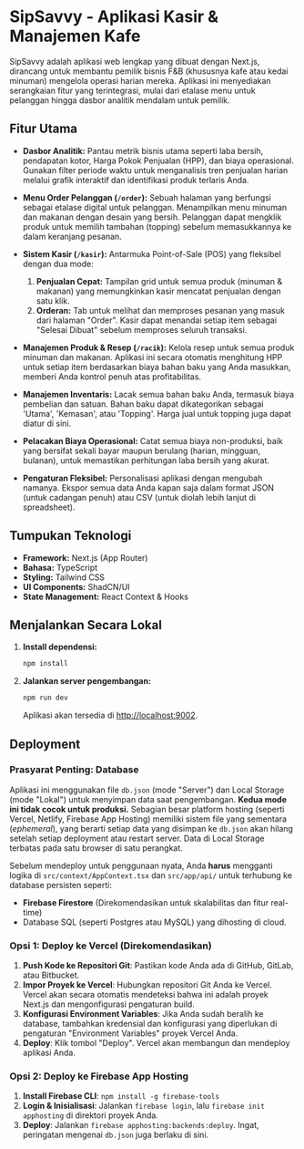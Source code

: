 
# SipSavvy - Aplikasi Kasir & Manajemen Kafe

SipSavvy adalah aplikasi web lengkap yang dibuat dengan Next.js, dirancang untuk membantu pemilik bisnis F&B (khususnya kafe atau kedai minuman) mengelola operasi harian mereka. Aplikasi ini menyediakan serangkaian fitur yang terintegrasi, mulai dari etalase menu untuk pelanggan hingga dasbor analitik mendalam untuk pemilik.

## Fitur Utama

- **Dasbor Analitik:** Pantau metrik bisnis utama seperti laba bersih, pendapatan kotor, Harga Pokok Penjualan (HPP), dan biaya operasional. Gunakan filter periode waktu untuk menganalisis tren penjualan harian melalui grafik interaktif dan identifikasi produk terlaris Anda.

- **Menu Order Pelanggan (`/order`):** Sebuah halaman yang berfungsi sebagai etalase digital untuk pelanggan. Menampilkan menu minuman dan makanan dengan desain yang bersih. Pelanggan dapat mengklik produk untuk memilih tambahan (topping) sebelum memasukkannya ke dalam keranjang pesanan.

- **Sistem Kasir (`/kasir`):** Antarmuka Point-of-Sale (POS) yang fleksibel dengan dua mode:
    1.  **Penjualan Cepat:** Tampilan grid untuk semua produk (minuman & makanan) yang memungkinkan kasir mencatat penjualan dengan satu klik.
    2.  **Orderan:** Tab untuk melihat dan memproses pesanan yang masuk dari halaman "Order". Kasir dapat menandai setiap item sebagai "Selesai Dibuat" sebelum memproses seluruh transaksi.

- **Manajemen Produk & Resep (`/racik`):** Kelola resep untuk semua produk minuman dan makanan. Aplikasi ini secara otomatis menghitung HPP untuk setiap item berdasarkan biaya bahan baku yang Anda masukkan, memberi Anda kontrol penuh atas profitabilitas.

- **Manajemen Inventaris:** Lacak semua bahan baku Anda, termasuk biaya pembelian dan satuan. Bahan baku dapat dikategorikan sebagai 'Utama', 'Kemasan', atau 'Topping'. Harga jual untuk topping juga dapat diatur di sini.

- **Pelacakan Biaya Operasional:** Catat semua biaya non-produksi, baik yang bersifat sekali bayar maupun berulang (harian, mingguan, bulanan), untuk memastikan perhitungan laba bersih yang akurat.

- **Pengaturan Fleksibel:** Personalisasi aplikasi dengan mengubah namanya. Ekspor semua data Anda kapan saja dalam format JSON (untuk cadangan penuh) atau CSV (untuk diolah lebih lanjut di spreadsheet).

## Tumpukan Teknologi

- **Framework:** Next.js (App Router)
- **Bahasa:** TypeScript
- **Styling:** Tailwind CSS
- **UI Components:** ShadCN/UI
- **State Management:** React Context & Hooks

## Menjalankan Secara Lokal

1.  **Install dependensi:**
    ```bash
    npm install
    ```
2.  **Jalankan server pengembangan:**
    ```bash
    npm run dev
    ```
    Aplikasi akan tersedia di [http://localhost:9002](http://localhost:9002).

## Deployment

### Prasyarat Penting: Database

Aplikasi ini menggunakan file `db.json` (mode "Server") dan Local Storage (mode "Lokal") untuk menyimpan data saat pengembangan. **Kedua mode ini tidak cocok untuk produksi.** Sebagian besar platform hosting (seperti Vercel, Netlify, Firebase App Hosting) memiliki sistem file yang sementara (*ephemeral*), yang berarti setiap data yang disimpan ke `db.json` akan hilang setelah setiap deployment atau restart server. Data di Local Storage terbatas pada satu browser di satu perangkat.

Sebelum mendeploy untuk penggunaan nyata, Anda **harus** mengganti logika di `src/context/AppContext.tsx` dan `src/app/api/` untuk terhubung ke database persisten seperti:
*   **Firebase Firestore** (Direkomendasikan untuk skalabilitas dan fitur real-time)
*   Database SQL (seperti Postgres atau MySQL) yang dihosting di cloud.

### Opsi 1: Deploy ke Vercel (Direkomendasikan)

1.  **Push Kode ke Repositori Git**: Pastikan kode Anda ada di GitHub, GitLab, atau Bitbucket.
2.  **Impor Proyek ke Vercel**: Hubungkan repositori Git Anda ke Vercel. Vercel akan secara otomatis mendeteksi bahwa ini adalah proyek Next.js dan mengonfigurasi pengaturan build.
3.  **Konfigurasi Environment Variables**: Jika Anda sudah beralih ke database, tambahkan kredensial dan konfigurasi yang diperlukan di pengaturan "Environment Variables" proyek Vercel Anda.
4.  **Deploy**: Klik tombol "Deploy". Vercel akan membangun dan mendeploy aplikasi Anda.

### Opsi 2: Deploy ke Firebase App Hosting

1.  **Install Firebase CLI**: `npm install -g firebase-tools`
2.  **Login & Inisialisasi**: Jalankan `firebase login`, lalu `firebase init apphosting` di direktori proyek Anda.
3.  **Deploy**: Jalankan `firebase apphosting:backends:deploy`. Ingat, peringatan mengenai `db.json` juga berlaku di sini.
